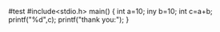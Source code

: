 #test
#include<stdio.h>
main()
{
int a=10;
iny b=10;
int c=a+b;
printf("%d",c);
printf("thank you:");
}
